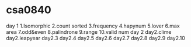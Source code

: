 # csa0840
day 1
1.Isomorphic
2.count sorted
3.frequency
4.hapynum
5.lover
6.max area
7.odd&even
8.palindrone
9.range
10.valid num
day 2
day2.clime
day2.leapyear
day2.3
day2.4
day2.5
day2.6
day2.7
day2.8
day2.9
day2.10

